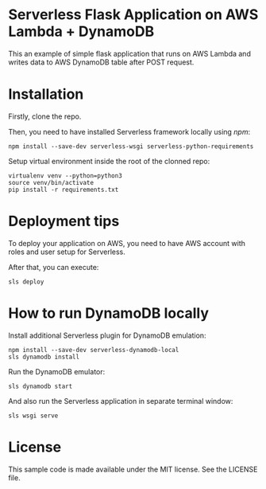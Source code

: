 # Serverless Flask Application on AWS Lambda + DynamoDB
This an example of simple flask application that runs on AWS Lambda and writes data to AWS DynamoDB table after POST request.

# Installation
Firstly, clone the repo.

Then, you need to have installed Serverless framework locally using _npm_:
```
npm install --save-dev serverless-wsgi serverless-python-requirements
```

Setup virtual environment inside the root of the clonned repo:
```
virtualenv venv --python=python3
source venv/bin/activate
pip install -r requirements.txt
```

# Deployment tips
To deploy your application on AWS, you need to have AWS account with roles and user setup for Serverless.

After that, you can execute:
```
sls deploy
```

# How to run DynamoDB locally
Install additional Serverless plugin for DynamoDB emulation:
```
npm install --save-dev serverless-dynamodb-local
sls dynamodb install
```

Run the DynamoDB emulator:
```
sls dynamodb start
```

And also run the Serverless application in separate terminal window:
```
sls wsgi serve
```

# License
This sample code is made available under the MIT license. See the LICENSE file.
